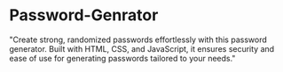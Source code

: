 # Password-Genrator
"Create strong, randomized passwords effortlessly with this password generator. Built with HTML, CSS, and JavaScript, it ensures security and ease of use for generating passwords tailored to your needs."
